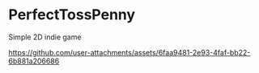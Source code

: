# PerfectTossPenny
 Simple 2D indie game



https://github.com/user-attachments/assets/6faa9481-2e93-4faf-bb22-6b881a206686

